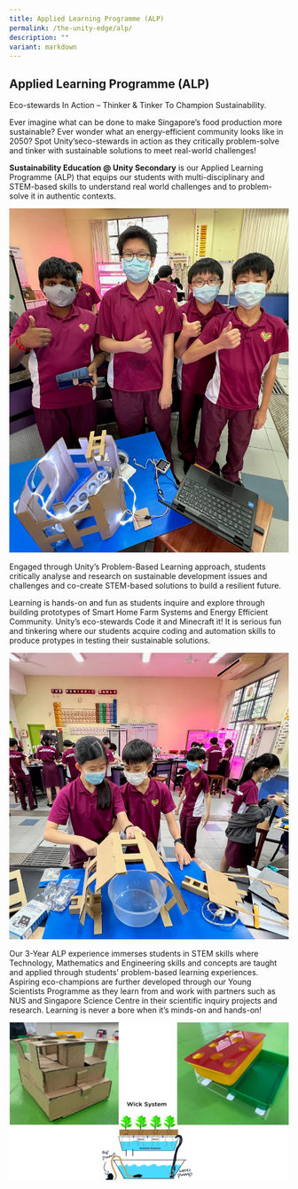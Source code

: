 ```yaml
---
title: Applied Learning Programme (ALP)
permalink: /the-unity-edge/alp/
description: ""
variant: markdown
---
```

## Applied Learning Programme (ALP)

Eco-stewards In Action – Thinker & Tinker To Champion Sustainability.

Ever imagine what can be done to make Singapore’s food production more sustainable? Ever wonder what an energy-efficient community looks like in 2050? Spot Unity’seco-stewards in action as they critically problem-solve and tinker with sustainable solutions to meet real-world challenges! 

**Sustainability Education @ Unity Secondary** is our Applied Learning Programme (ALP) that equips our students with multi-disciplinary and STEM-based skills to understand real world challenges and to problem-solve it in authentic contexts.

![](/images/1__ALP__Caption___Eco_stewards_in_action_.jpeg)

Engaged through Unity’s Problem-Based Learning approach, students critically analyse and research on sustainable development issues and challenges and co-create STEM-based solutions to build a resilient future.

Learning is hands-on and fun as students inquire and explore through building prototypes of Smart Home Farm Systems and Energy Efficient Community. Unity’s eco-stewards Code it and Minecraft it! It is serious fun and tinkering where our students acquire coding and automation skills to produce protypes in testing their sustainable solutions.

![](/images/2__ALP__Caption___Thinkers_and_Tinkers_.jpeg)

Our 3-Year ALP experience immerses students in STEM skills where Technology, Mathematics and Engineering skills and concepts are taught and applied through students’ problem-based learning experiences. Aspiring eco-champions are further developed through our Young Scientists Programme as they learn from and work with partners such as NUS and Singapore Science Centre in their scientific inquiry projects and research. Learning is never a bore when it’s minds-on and hands-on!

![](/images/3__ALP__Caption__Conceptualisation_in_progress_.png)